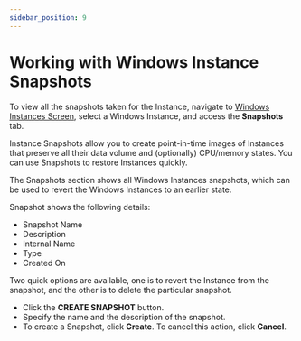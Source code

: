 ```yaml
---
sidebar_position: 9
---
```

# Working with Windows Instance Snapshots

To view all the snapshots taken for the Instance, navigate to [Windows Instances Screen](AboutWindowsInstances), select a Windows Instance, and access the **Snapshots** tab.

Instance Snapshots allow you to create point-in-time images of Instances that preserve all their data volume and (optionally) CPU/memory states. You can use Snapshots to restore Instances quickly.

The Snapshots section shows all Windows Instances snapshots, which can be used to revert the Windows Instances to an earlier state.

Snapshot shows the following details:
- Snapshot Name
- Description
- Internal Name
- Type
- Created On
 
Two quick options are available, one is to revert the Instance from the snapshot, and the other is to delete the particular snapshot.

- Click the **CREATE SNAPSHOT** button.
- Specify the name and the description of the snapshot.
- To create a Snapshot, click **Create**. To cancel this action, click **Cancel**.






